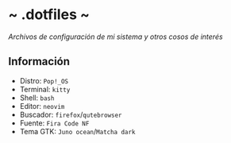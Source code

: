 # ~ .dotfiles ~
*Archivos de configuración de mi sistema y otros cosos de interés*

## Información
- Distro: `Pop!_OS`
- Terminal: `kitty`
- Shell: `bash`
- Editor: `neovim`
- Buscador: `firefox`/`qutebrowser`
- Fuente: `Fira Code NF`
- Tema GTK: `Juno ocean`/`Matcha dark`
